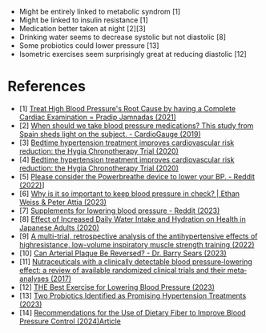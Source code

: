 - Might be entirely linked to metabolic syndrom [1]
- Might be linked to insulin resistance [1]
- Medication better taken at night [2][3]
- Drinking water seems to decrease systolic but not diastolic [8]
- Some probiotics could lower pressure [13]
- Isometric exercises seem surprisingly great at reducing diastolic [12]

# References
- [1] [Treat High Blood Pressure's Root Cause by having a Complete Cardiac Examination = Pradip Jamnadas (2021)](https://www.youtube.com/watch?v=yaf1swrS1_c)
- [2] [When should we take blood pressure medications? This study from Spain sheds light on the subject. - CardioGauge (2019)](https://www.youtube.com/watch?v=_l75U2DRoqo)
- [3] [Bedtime hypertension treatment improves cardiovascular risk reduction: the Hygia Chronotherapy Trial (2020)](https://pubmed.ncbi.nlm.nih.gov/31641769/)
- [4] [Bedtime hypertension treatment improves cardiovascular risk reduction: the Hygia Chronotherapy Trial (2020)](https://academic.oup.com/eurheartj/article/41/48/4565/5602478)
- [5] [Please consider the Powerbreathe device to lower your BP. - Reddit (2022)](https://www.reddit.com/r/hypertension/comments/z27yug/please_consider_the_powerbreathe_device_to_lower/)]
- [6] [Why is it so important to keep blood pressure in check? | Ethan Weiss & Peter Attia (2023)](https://www.youtube.com/watch?v=AENDu5t8DJ8)
- [7] [Supplements for lowering blood pressure - Reddit (2023)](https://www.reddit.com/r/Supplements/comments/14aqymr/supplements_for_lowering_blood_pressure/)
- [8] [Effect of Increased Daily Water Intake and Hydration on Health in Japanese Adults (2020)](https://www.ncbi.nlm.nih.gov/pmc/articles/PMC7231288/)
- [9] [A multi-trial, retrospective analysis of the antihypertensive effects of highresistance, low-volume inspiratory muscle strength training (2022)](https://www.powerbreathe.com/wp-content/uploads/2022/12/japplphysiol.00425.2022-1.pdf)
- [10] [Can Arterial Plaque Be Reversed? - Dr. Barry Sears (2023)](https://www.youtube.com/watch?v=03KZyXGyqqw)
- [11] [Nutraceuticals with a clinically detectable blood pressure‐lowering effect: a review of available randomized clinical trials and their meta‐analyses (2017)](https://www.ncbi.nlm.nih.gov/pmc/articles/PMC5338151/)
- [12] [THE Best Exercise for Lowering Blood Pressure (2023)](https://www.youtube.com/watch?v=sQCzXdckXPs)
- [13] [Two Probiotics Identified as Promising Hypertension Treatments (2023)](https://asm.org/Press-Releases/2023/October/Two-Probiotics-Identified-as-Promising-Hypertensio)
- [14] [Recommendations for the Use of Dietary Fiber to Improve Blood Pressure Control (2024)](https://www.ahajournals.org/doi/10.1161/HYPERTENSIONAHA.123.22575)[Article](https://newatlas.com/health-wellbeing/dietary-fiber-high-blood-pressure/)